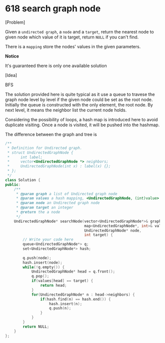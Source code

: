 # 618 search graph node

\[Problem\]

Given a `undirected graph`, a `node` and a `target`, return the nearest node to given node which value of it is target, return `NULL` if you can't find.

There is a `mapping` store the nodes' values in the given parameters.

 **Notice**

It's guaranteed there is only one available solution

\[Idea\]

BFS

The solution provided here is quite typical as it use a queue to travese the graph node level by level if the given node could be set as the root node. Initially the queue is constructed with the only element, the root node. By next level, it means the neighbor list the current node holds.

Considering the possibility of loops, a hash map is introduced here to avoid duplicate visiting. Once a node is visited, it will be pushed into the hashmap.

The difference between the graph and tree is 

```cpp
/**
 * Definition for Undirected graph.
 * struct UndirectedGraphNode {
 *     int label;
 *     vector<UndirectedGraphNode *> neighbors;
 *     UndirectedGraphNode(int x) : label(x) {};
 * };
 */
class Solution {
public:
    /**
     * @param graph a list of Undirected graph node
     * @param values a hash mapping, <UndirectedGraphNode, (int)value>
     * @param node an Undirected graph node
     * @param target an integer
     * @return the a node
     */
    UndirectedGraphNode* searchNode(vector<UndirectedGraphNode*>& graph,
                                    map<UndirectedGraphNode*, int>& values,
                                    UndirectedGraphNode* node,
                                    int target) {
        // Write your code here
        queue<UndirectedGraphNode*> q;
        set<UndirectedGraphNode*> hash;
         
        q.push(node);
        hash.insert(node);
        while(!q.empty()) {
            UndirectedGraphNode* head = q.front();
            q.pop();
            if(values[head] == target) {
                return head;
            }
            for(UndirectedGraphNode* n : head->neighbors) {
                if(hash.find(n) == hash.end()) {
                    hash.insert(n);
                    q.push(n);
                }
            }
        }
        return NULL;
    }
};
```

